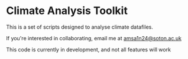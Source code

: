 # Climate Analysis Toolkit

This is a set of scripts designed to analyse climate datafiles.

If you're interested in collaborating, email me at amsa1n24@soton.ac.uk

This code is currently in development, and not all features will work
